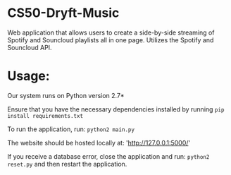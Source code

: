 # CS50-Dryft-Music
Web application that allows users to create a side-by-side streaming of Spotify and Souncloud playlists all in one page. Utilizes the Spotify and Souncloud API.

# Usage:
Our system runs on Python version 2.7*

Ensure that you have the necessary dependencies installed by running
`pip install requirements.txt`

To run the application, run:
`python2 main.py`

The website should be hosted locally at:
'http://127.0.0.1:5000/'

If you receive a database error, close the application and run:
`python2 reset.py` and then restart the application.